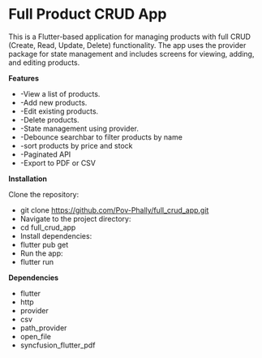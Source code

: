 # Full Product CRUD App

This is a Flutter-based application for managing products with full CRUD (Create, Read, Update, Delete) functionality. The app uses the provider package for state management and includes screens for viewing, adding, and editing products.

 **Features**

* -View a list of products.
* -Add new products.
* -Edit existing products.
* -Delete products.
* -State management using provider.
* -Debounce searchbar to filter products by name
* -sort products by price and stock
* -Paginated API
* -Export to PDF or CSV

**Installation**

Clone the repository:
* git clone https://github.com/Pov-Phally/full_crud_app.git
* Navigate to the project directory:
* cd full_crud_app
* Install dependencies:
* flutter pub get
* Run the app:
* flutter run

**Dependencies**

* flutter
* http
* provider
* csv
* path_provider
* open_file
* syncfusion_flutter_pdf